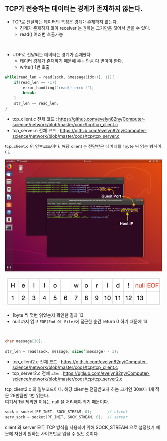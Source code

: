 ## TCP가 전송하는 데이터는 경계가 존재하지 않는다.

- TCP로 전달하는 데이터의 특징은 경계가 존재하지 않는다.
  - 경계가 존재하지 않아 receiver 는 원하는 크기만큼 끊어서 받을 수 있다.
  - read() 여러번 호출가능
<br>

- UDP로 전달되는 데이터는 경계가 존재한다.
  - 데이터 경계가 존재하기 때문에 주는 만큼 다 받아야 한다.
  - write() 1번 호출

```c
while(read_len = read(sock, &message[idx++], 1)){
    if(read_len == -1){
		error_handling("read() error!");
		break;
	}
	str_len += read_len;
}
```

- tcp_client.c 전체 코드 : https://github.com/evelyn82ny/Computer-science/network/blob/master/code/tcp/tcp_client.c
- tcp_server.c 전체 코드 : https://github.com/evelyn82ny/Computer-science/network/blob/master/code/tcp/tcp_server.c

tcp_client.c 의 일부코드이다. 해당 client 는 전달받은 데이터를 1byte 씩 읽는 방식이다.<br>

![png](/Network/_img/tcp_result.png)<br>

![png](/Network/_img/helloworld_length.png)<br>

- 1byte 씩 몇번 읽었는지 확인한 결과 13
- null 까지 읽고 ```EOF(End Of File)```에 접근한 순간 return 0 하기 때문에 13
<br>

```c
char message[30];

str_len = read(sock, message, sizeof(message) - 1);
```

- tcp_client2.c 전체 코드 : https://github.com/evelyn82ny/Computer-science/network/blob/master/code/tcp/tcp_client.c
- tcp_server2.c 전체 코드 : https://github.com/evelyn82ny/Computer-science/network/blob/master/code/tcp/tcp_server2.c

tcp_client2.c 의 일부코드이다. 해당 client는 전달받고자 하는 크기인 30보다 1개 적은 29만큼만 1번 읽는다.<br>
여기서 1을 제외한 이유는 null 을 처리해야 되기 때문이다.<br>

```c
sock = socket(PF_INET, SOCK_STREAM, 0);       // client
serv_sock = socket(PF_INET, SOCK_STREAM, 0);  // server
```
client 와 server 모두 TCP 방식을 사용하기 위해 SOCK_STREAM 으로 설정했기 때문에 자신이 원하는 사이즈만큼 읽을 수 있던 것이다.<br>